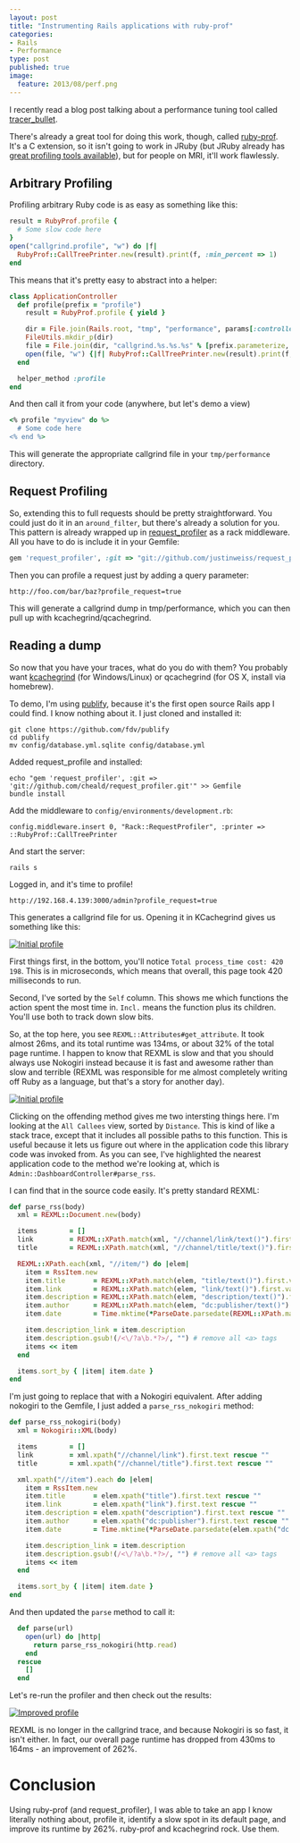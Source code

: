 ```yaml
---
layout: post
title: "Instrumenting Rails applications with ruby-prof"
categories:
- Rails
- Performance
type: post
published: true
image:
  feature: 2013/08/perf.png
---
```


I recently read a blog post talking about a performance tuning tool called [tracer_bullet](http://ninjasandrobots.com/rails-performance-help-tracer-bullets/).

There's already a great tool for doing this work, though, called [ruby-prof](https://github.com/ruby-prof/ruby-prof). It's a C extension, so it isn't going to work in JRuby (but JRuby already has [great profiling tools available](https://github.com/jruby/jruby/wiki/Profiling-jruby)), but for people on MRI, it'll work flawlessly.

## Arbitrary Profiling

Profiling arbitrary Ruby code is as easy as something like this:

~~~ruby
result = RubyProf.profile {
  # Some slow code here
}
open("callgrind.profile", "w") do |f|
  RubyProf::CallTreePrinter.new(result).print(f, :min_percent => 1)
end
~~~

This means that it's pretty easy to abstract into a helper:

~~~ruby
class ApplicationController
  def profile(prefix = "profile")
    result = RubyProf.profile { yield }

    dir = File.join(Rails.root, "tmp", "performance", params[:controller].parameterize
    FileUtils.mkdir_p(dir)
    file = File.join(dir, "callgrind.%s.%s.%s" % [prefix.parameterize, params[:action].parameterize, Time.now.to_s.parameterize] )
    open(file, "w") {|f| RubyProf::CallTreePrinter.new(result).print(f, :min_percent => 1) }
  end

  helper_method :profile
end
~~~

And then call it from your code (anywhere, but let's demo a view)

~~~ruby
<% profile "myview" do %>
  # Some code here
<% end %>
~~~

This will generate the appropriate callgrind file in your `tmp/performance` directory.

## Request Profiling

So, extending this to full requests should be pretty straightforward. You could just do it in an `around_filter`, but there's already a solution for you. This pattern is already wrapped up in [request_profiler](https://github.com/justinweiss/request_profiler) as a rack middleware. All you have to do is include it in your Gemfile:

~~~ruby
gem 'request_profiler', :git => "git://github.com/justinweiss/request_profiler.git"
~~~

Then you can profile a request just by adding a query parameter:

    http://foo.com/bar/baz?profile_request=true

This will generate a callgrind dump in tmp/performance, which you can then pull up with kcachegrind/qcachegrind.

## Reading a dump

So now that you have your traces, what do you do with them? You probably want [kcachegrind](http://kcachegrind.sourceforge.net/html/Home.html) (for Windows/Linux) or qcachegrind (for OS X, install via homebrew).

To demo, I'm using [publify](https://github.com/fdv/publify), because it's the first open source Rails app I could find. I know nothing about it. I just cloned and installed it:

~~~text
git clone https://github.com/fdv/publify
cd publify
mv config/database.yml.sqlite config/database.yml
~~~

Added request_profile and installed:

~~~text
echo "gem 'request_profiler', :git => 'git://github.com/cheald/request_profiler.git'" >> Gemfile
bundle install
~~~

Add the middleware to `config/environments/development.rb`:

    config.middleware.insert 0, "Rack::RequestProfiler", :printer => ::RubyProf::CallTreePrinter

And start the server:

    rails s

Logged in, and it's time to profile!

    http://192.168.4.139:3000/admin?profile_request=true

This generates a callgrind file for us. Opening it in KCachegrind gives us something like this:

[![Initial profile](/uploads/2013/08/perf1.png)](/uploads/2013/08/perf1.png)

First things first, in the bottom, you'll notice `Total process_time cost: 420 198`. This is in microseconds, which means that overall, this page took 420 milliseconds to run.

Second, I've sorted by the `Self` column. This shows me which functions the action spent the most time in. `Incl.` means the function plus its children. You'll use both to track down slow bits.

So, at the top here, you see `REXML::Attributes#get_attribute`. It took almost 26ms, and its total runtime was 134ms, or about 32% of the total page runtime. I happen to know that REXML is slow and that you should always use Nokogiri instead because it is fast and awesome rather than slow and terrible (REXML was responsible for me almost completely writing off Ruby as a language, but that's a story for another day).

[![Initial profile](/uploads/2013/08/perf2.png)](/uploads/2013/08/perf2.png)

Clicking on the offending method gives me two intersting things here. I'm looking at the `All Callees` view, sorted by `Distance`. This is kind of like a stack trace, except that it includes all possible paths to this function. This is useful because it lets us figure out where in the application code this library code was invoked from. As you can see, I've highlighted the nearest application code to the method we're looking at, which is `Admin::DashboardController#parse_rss`.

I can find that in the source code easily. It's pretty standard REXML:

~~~ruby
def parse_rss(body)
  xml = REXML::Document.new(body)

  items        = []
  link         = REXML::XPath.match(xml, "//channel/link/text()").first.value rescue ""
  title        = REXML::XPath.match(xml, "//channel/title/text()").first.value rescue ""

  REXML::XPath.each(xml, "//item/") do |elem|
    item = RssItem.new
    item.title       = REXML::XPath.match(elem, "title/text()").first.value rescue ""
    item.link        = REXML::XPath.match(elem, "link/text()").first.value rescue ""
    item.description = REXML::XPath.match(elem, "description/text()").first.value rescue ""
    item.author      = REXML::XPath.match(elem, "dc:publisher/text()").first.value rescue ""
    item.date        = Time.mktime(*ParseDate.parsedate(REXML::XPath.match(elem, "dc:date/text()").first.value)) rescue Date.parse(REXML::XPath.match(elem, "pubDate/text()").first.value) rescue Time.now

    item.description_link = item.description
    item.description.gsub!(/<\/?a\b.*?>/, "") # remove all <a> tags
    items << item
  end

  items.sort_by { |item| item.date }
end
~~~

I'm just going to replace that with a Nokogiri equivalent. After adding nokogiri to the Gemfile, I just added a `parse_rss_nokogiri` method:

~~~ruby
def parse_rss_nokogiri(body)
  xml = Nokogiri::XML(body)

  items        = []
  link         = xml.xpath("//channel/link").first.text rescue ""
  title        = xml.xpath("//channel/title").first.text rescue ""

  xml.xpath("//item").each do |elem|
    item = RssItem.new
    item.title       = elem.xpath("title").first.text rescue ""
    item.link        = elem.xpath("link").first.text rescue ""
    item.description = elem.xpath("description").first.text rescue ""
    item.author      = elem.xpath("dc:publisher").first.text rescue ""
    item.date        = Time.mktime(*ParseDate.parsedate(elem.xpath("dc:date").first.text)) rescue Date.parse(elem.xpath("pubDate").first.text) rescue Time.now

    item.description_link = item.description
    item.description.gsub!(/<\/?a\b.*?>/, "") # remove all <a> tags
    items << item
  end

  items.sort_by { |item| item.date }
end
~~~

And then updated the `parse` method to call it:

~~~ruby
  def parse(url)
    open(url) do |http|
      return parse_rss_nokogiri(http.read)
    end
  rescue
    []
  end
~~~

Let's re-run the profiler and then check out the results:

[![Improved profile](/uploads/2013/08/perf3.png)](/uploads/2013/08/perf3.png)

REXML is no longer in the callgrind trace, and because Nokogiri is so fast, it isn't either. In fact, our overall page runtime has dropped from 430ms to 164ms - an improvement of 262%.

# Conclusion

Using ruby-prof (and request_profiler), I was able to take an app I know literally nothing about, profile it, identify a slow spot in its default page, and improve its runtime by 262%. ruby-prof and kcachegrind rock. Use them.
